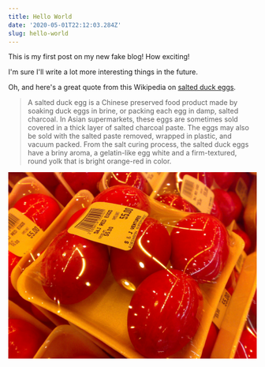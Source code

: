 ```yaml
---
title: Hello World
date: '2020-05-01T22:12:03.284Z'
slug: hello-world
---
```


This is my first post on my new fake blog! How exciting!

<Instagram instagramId="CPUT2i5JQTp" />
<PinterestFollowButton username="kaleighscruggs" />
<PinterestBoard pinterestLink="kaleighscruggs/brazilian-jiu-jitsu/" />
I'm sure I'll write a lot more interesting things in the future.
<TwitterFollowButton username="kaleighscruggs" />
<TwitterFollowButton username="kaleighscruggs" showUsername={false} />

Oh, and here's a great quote from this Wikipedia on
[salted duck eggs](http://en.wikipedia.org/wiki/Salted_duck_egg).

> A salted duck egg is a Chinese preserved food product made by soaking duck
> eggs in brine, or packing each egg in damp, salted charcoal. In Asian
> supermarkets, these eggs are sometimes sold covered in a thick layer of salted
> charcoal paste. The eggs may also be sold with the salted paste removed,
> wrapped in plastic, and vacuum packed. From the salt curing process, the
> salted duck eggs have a briny aroma, a gelatin-like egg white and a
> firm-textured, round yolk that is bright orange-red in color.

![Chinese Salty Egg](./salty_egg.jpg)
